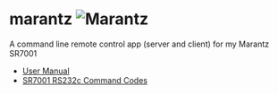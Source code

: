 marantz ![Marantz](http://us.marantz.com/assets/images/products/S_no-image.png)
===============================================================================

A command line remote control app (server and client) for my Marantz SR7001

* [User Manual](http://us.marantz.com/DocumentMaster/US/DFU_SR7001_SR8001_final_eng.pdf)
* [SR7001 RS232c Command Codes](http://us.marantz.com/DocumentMaster/US/SR7001_RS232_Control_Spec_MAI_V100.pdf)
